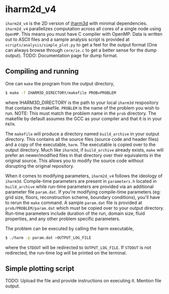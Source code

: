 # iharm2d_v4
`iharm2d_v4` is the 2D version of [iharm3d](https://github.com/AFD-Illinois/iharm3d) with minimal dependencies. `iharm2d_v4` parallelizes computation across all cores of a single node using `OpenMP`. This means you must have C compiler with OpenMP. Data is written out to ASCII files and a sample analysis script is provided at `scripts/analysis/simple_plot.py` to get a feel for the output format (One can always browse through `core/io.c` to get a better sense for the dump output).
TODO: Documentation page for dump format.

## Compiling and running
One can `make` the program from the output directory,
```bash
$ make -f IHARM3D_DIRECTORY/makefile PROB=PROBLEM
```
where IHARM3D_DIRECTORY is the path to your local `iharm3d` respository that contains the makefile. `PROBLEM` is the name of the problem you wish to run. NOTE: This must match the problem name in the `prob` directory. The makefile by default assumes the GCC as your compiler and that it is in your `PATH`.

The `makefile` will produce a directory named `build_archive` in your output directory. This contains all the source files (source code and header files) and a copy of the executable, `harm`. The executable is copied over to the output directory. Much like `iharm3d`, if `build_archive` already exists, `make` will prefer an newer/modified files in that directory over their equivalents in the original source. This allows you to modify the source code without disrupting the original repository.

When it comes to modifying parameters, `iharm2d_v4` follows the ideology of `iharm3d`. Compile-time parameters are present in `parameters.h` located in `build_archive` while run-time parameters are provided via an additional parameter file `param.dat`. If you're modifying compile-time parameters (eg: grid size, floors, reconstruction scheme, boundary conditions), you'll have to rerun the `make` command. A sample `param.dat` file is provided at `prob/PROBLEM/param.dat` which must be copied over to your output directory. Run-time parameters include duration of the run, domain size, fluid properties, and any other problem specific parameters.

The problem can be executed by calling the harm executable,
```bash
$ ./harm -p param.dat >OUTPUT_LOG_FILE
```
where the `STDOUT` will be redirected to `OUTPUT_LOG_FILE`. If `STDOUT` is not redirected, the run-time log will be printed on the terminal.

## Simple plotting script
TODO: Upload the file and provide instructions on executing it. Mention file output.
